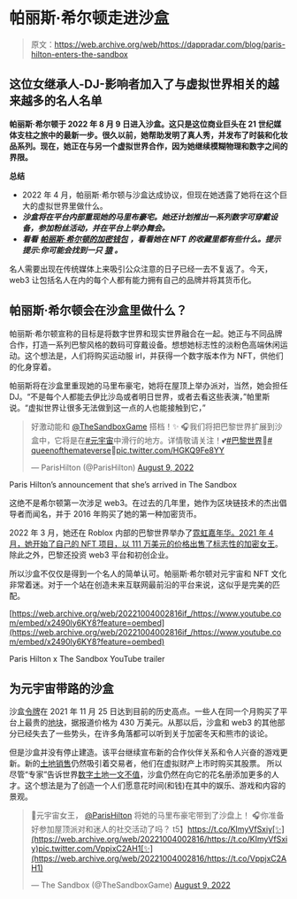# 帕丽斯·希尔顿走进沙盒

> 原文：<https://web.archive.org/web/https://dappradar.com/blog/paris-hilton-enters-the-sandbox>

## 这位女继承人-DJ-影响者加入了与虚拟世界相关的越来越多的名人名单

**帕丽斯·希尔顿于 2022 年 8 月 9 日进入沙盒。这只是这位商业巨头在 21 世纪媒体支柱之旅中的最新一步。很久以前，她帮助发明了真人秀，并发布了时装和化妆品系列。现在，她正在与另一个虚拟世界合作，因为她继续模糊物理和数字之间的界限。**

**总结**

*   2022 年 4 月，帕丽斯·希尔顿与沙盒达成协议，但现在她透露了她将在这个巨大的虚拟世界里做什么。
*   ***沙盒将在平台内部重现她的马里布豪宅。她还计划推出一系列数字可穿戴设备，参加粉丝活动，并在平台上举办舞会。***
*   ***看看*** [***帕丽斯·希尔顿的加密钱包***](https://web.archive.org/web/20221004002816/https://dappradar.com/hub/wallet/eth/0xb6aa5a1aa37a4195725cdf1576dc741d359b56bd) ***，看看她在 NFT 的收藏里都有些什么。提示提示:你可能会找到一只*** [***猿***](https://web.archive.org/web/20221004002816/https://dappradar.com/ethereum/collectibles/bored-ape-yacht-club) ***。***

名人需要出现在传统媒体上来吸引公众注意的日子已经一去不复返了。今天，web3 让包括名人在内的每个人都有能力拥有自己的品牌并将其货币化。

## 帕丽斯·希尔顿会在沙盒里做什么？

帕丽斯·希尔顿宣称的目标是将数字世界和现实世界融合在一起。她正与不同品牌合作，打造一系列巴黎风格的数码可穿戴设备。想想她标志性的淡粉色高端休闲运动。这个想法是，人们将购买运动服 irl，并获得一个数字版本作为 NFT，供他们的化身穿着。

帕丽斯将在沙盒里重现她的马里布豪宅，她将在屋顶上举办派对，当然，她会担任 DJ。“不是每个人都能去伊比沙岛或者明日世界，或者去看这些表演，”帕里斯说。“虚拟世界让很多无法做到这一点的人也能接触到它，”

> 好激动能和 [@TheSandboxGame](https://web.archive.org/web/20221004002816/https://twitter.com/TheSandboxGame?ref_src=twsrc%5Etfw) 搭档！✨ 🎧我们将把巴黎世界扩展到沙盒中，它将是在[#元宇宙](https://web.archive.org/web/20221004002816/https://twitter.com/hashtag/Metaverse?src=hash&ref_src=twsrc%5Etfw)中滑行的地方。详情敬请关注！💕[#巴黎世界](https://web.archive.org/web/20221004002816/https://twitter.com/hashtag/ParisWorld?src=hash&ref_src=twsrc%5Etfw)👸[# queenofthemateverse](https://web.archive.org/web/20221004002816/https://twitter.com/hashtag/QueenOfTheMetaverse?src=hash&ref_src=twsrc%5Etfw)👑[pic.twitter.com/HGKQ9Fe8YY](https://web.archive.org/web/20221004002816/https://t.co/HGKQ9Fe8YY)
> 
> — ParisHilton (@ParisHilton) [August 9, 2022](https://web.archive.org/web/20221004002816/https://twitter.com/ParisHilton/status/1557043103583944708?ref_src=twsrc%5Etfw)

Paris Hilton’s announcement that she’s arrived in The Sandbox

这绝不是希尔顿第一次涉足 web3。在过去的几年里，她作为区块链技术的杰出倡导者而闻名，并于 2016 年购买了她的第一种加密货币。

2022 年 3 月，她还在 Roblox 内部的巴黎世界举办了[霓虹嘉年华。2021 年 4 月，她开始了自己的 NFT 项目，](https://web.archive.org/web/20221004002816/https://dappradar.com/blog/slipknot-enters-the-metaverse-with-the-sandbox-partnership/)[以 111 万美元的价格出售了标志性的加密女王](https://web.archive.org/web/20221004002816/https://finance.yahoo.com/news/paris-hilton-launches-own-nfts-132000108.html)。除此之外，巴黎还投资 web3 平台和初创企业。

所以沙盒不仅仅是得到一个名人的简单认可。帕丽斯·希尔顿对元宇宙和 NFT 文化非常着迷。对于一个站在创造未来互联网最前沿的平台来说，这似乎是完美的匹配。

[https://web.archive.org/web/20221004002816if_/https://www.youtube.com/embed/x2490ly6KY8?feature=oembed](https://web.archive.org/web/20221004002816if_/https://www.youtube.com/embed/x2490ly6KY8?feature=oembed)

Paris Hilton x The Sandbox YouTube trailer

## 为元宇宙带路的沙盒

沙盒[令牌](https://web.archive.org/web/20221004002816/https://dappradar.com/hub/token/eth/SAND?from=0x3845badade8e6dff049820680d1f14bd3903a5d0)在 2021 年 11 月 25 日达到目前的历史高点。一些人在同一个月购买了平台上最贵的[地块](https://web.archive.org/web/20221004002816/https://dappradar.com/hub/nft-explorer/collection/the-sandbox)，据报道价格为 430 万美元。从那以后，沙盒和 web3 的其他部分已经失去了一些势头，在许多角落都可以听到关于加密冬天和熊市的谈论。

但是沙盒并没有停止建造。该平台继续宣布新的合作伙伴关系和令人兴奋的游戏更新。新的[土地销售](https://web.archive.org/web/20221004002816/https://dappradar.com/blog/the-sandbox-land-valuation-report)仍然吸引着交易者，他们在虚拟财产上市时购买其股票。
所以尽管“专家”告诉世界[数字土地一文不值](https://web.archive.org/web/20221004002816/https://fortune.com/2022/08/08/mark-cuban-criticizes-metaverse-land-sales-yuga-labs-otherside/)，沙盒仍然在向它的花名册添加更多的人才。这个想法是为了创造一个人们愿意花时间(和钱)在其中的娱乐、游戏和内容的景观。

> 👑元宇宙女王， [@ParisHilton](https://web.archive.org/web/20221004002816/https://twitter.com/ParisHilton?ref_src=twsrc%5Etfw) 将她的马里布豪宅带到了沙盘上！
> 🎧你准备好参加屋顶派对和迷人的社交活动了吗？
> t5】https://t.co/KImyVfSxiy[✨](https://web.archive.org/web/20221004002816/https://t.co/KImyVfSxiy)pic.twitter.com/VppjxC2AH1[✨](https://web.archive.org/web/20221004002816/https://t.co/VppjxC2AH1)
> 
> — The Sandbox (@TheSandboxGame) [August 9, 2022](https://web.archive.org/web/20221004002816/https://twitter.com/TheSandboxGame/status/1557019340515540993?ref_src=twsrc%5Etfw)
